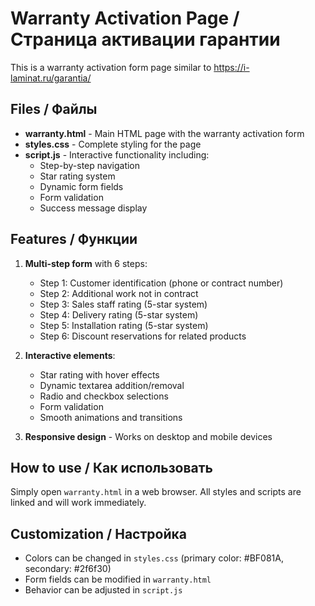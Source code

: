 # Warranty Activation Page / Страница активации гарантии

This is a warranty activation form page similar to https://i-laminat.ru/garantia/

## Files / Файлы

- **warranty.html** - Main HTML page with the warranty activation form
- **styles.css** - Complete styling for the page
- **script.js** - Interactive functionality including:
  - Step-by-step navigation
  - Star rating system
  - Dynamic form fields
  - Form validation
  - Success message display

## Features / Функции

1. **Multi-step form** with 6 steps:
   - Step 1: Customer identification (phone or contract number)
   - Step 2: Additional work not in contract
   - Step 3: Sales staff rating (5-star system)
   - Step 4: Delivery rating (5-star system)
   - Step 5: Installation rating (5-star system)
   - Step 6: Discount reservations for related products

2. **Interactive elements**:
   - Star rating with hover effects
   - Dynamic textarea addition/removal
   - Radio and checkbox selections
   - Form validation
   - Smooth animations and transitions

3. **Responsive design** - Works on desktop and mobile devices

## How to use / Как использовать

Simply open `warranty.html` in a web browser. All styles and scripts are linked and will work immediately.

## Customization / Настройка

- Colors can be changed in `styles.css` (primary color: #BF081A, secondary: #2f6f30)
- Form fields can be modified in `warranty.html`
- Behavior can be adjusted in `script.js`
